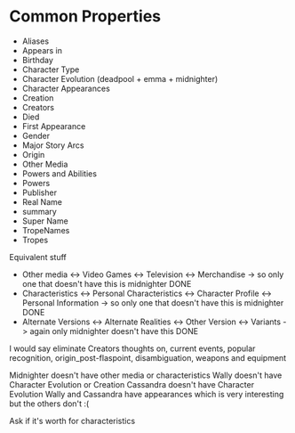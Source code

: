 # Common Properties
- Aliases
- Appears in
- Birthday
- Character Type
- Character Evolution (deadpool + emma + midnighter)
- Character Appearances 
- Creation
- Creators
- Died
- First Appearance
- Gender
- Major Story Arcs
- Origin
- Other Media 
- Powers and Abilities 
- Powers
- Publisher
- Real Name
- summary
- Super Name
- TropeNames
- Tropes


Equivalent stuff
- Other media <-> Video Games <-> Television <-> Merchandise -> so only one that doesn't have this is midnighter DONE
- Characteristics <-> Personal Characteristics <-> Character Profile <-> Personal Information -> so only one that doesn't have this is midnighter DONE
- Alternate Versions <-> Alternate Realities <-> Other Version <-> Variants -> again only midnighter doesn't have this DONE

I would say eliminate Creators thoughts on, current events, popular recognition, origin_post-flaspoint, disambiguation, weapons and equipment 

Midnighter doesn't have other media or characteristics
Wally doesn't have Character Evolution or Creation
Cassandra doesn't have Character Evolution
Wally and Cassandra have appearances which is very interesting but the others don't :(

Ask if it's worth for characteristics



